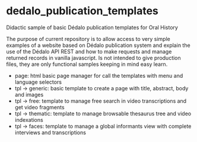 # dedalo_publication_templates
Didactic sample of basic Dédalo publication templates for Oral History

The purpose of current repository is to allow access to very simple examples of a website based on Dédalo publication system
and explain the use of the Dédalo API REST and how to make requests and manage returned records in vanilla javascript.
Is not intended to give production files, they are only functional samples keeping in mind easy learn.

- page: html basic page manager for call the templates with menu and language selectors
- tpl -> generic: basic template to create a page with title, abstract, body and images
- tpl -> free: template to manage free search in video transcriptions and get video fragments
- tpl -> thematic: template to manage browsable thesaurus tree and video indexations
- tpl -> faces: template to manage a global informants view with complete interviews and transcriptions
